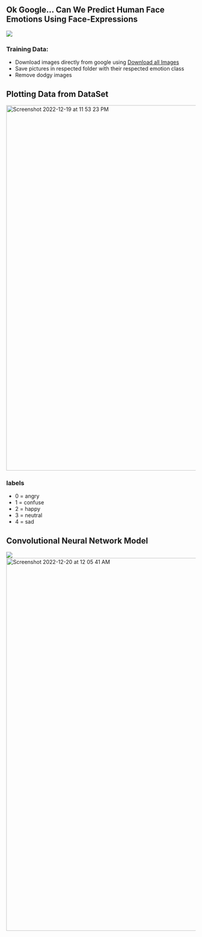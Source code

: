 ## Ok Google... Can We Predict Human Face Emotions Using Face-Expressions

<img src='https://i0.wp.com/www.iedunote.com/img/1084/nonverbal-communication-facial-expression.png?fit=450%2C395&quality=100&ssl=1'></img>

### Training Data:
- Download images directly from google using [Download all Images](https://chrome.google.com/webstore/detail/download-all-images/ifipmflagepipjokmbdecpmjbibjnakm?hl=en)
- Save pictures in respected folder with their respected emotion class
- Remove dodgy images

## Plotting Data from DataSet
<img width="970" alt="Screenshot 2022-12-19 at 11 53 23 PM" src="https://user-images.githubusercontent.com/76906632/208493765-b5cf292f-9e42-409b-a0a5-ee9581e9ecd5.png">

### labels
- 0 = angry
- 1 = confuse
- 2 = happy
- 3 = neutral
- 4 = sad


## Convolutional Neural Network Model
<img src='https://ars.els-cdn.com/content/image/1-s2.0-S235291482030201X-gr6.jpg'></img>
<img width="990" alt="Screenshot 2022-12-20 at 12 05 41 AM" src="https://user-images.githubusercontent.com/76906632/208495771-1af696ba-f542-4621-b9fb-622f6b8b92e0.png">




